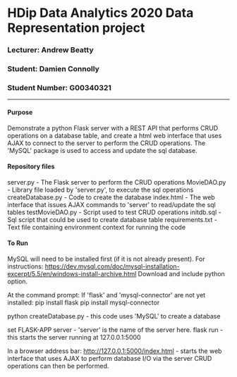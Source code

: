 # HDip Data Analytics 2020 Data Representation project

### Lecturer: Andrew Beatty

### Student: Damien Connolly

### Student Number: G00340321
******************************************************************************************************************************

#### Purpose

Demonstrate a python Flask server with a REST API that performs CRUD operations on a database table, and create a
html web interface that uses AJAX to connect to the server to perform the CRUD operations. The 'MySQL' package
is used to access and update the sql database.

#### Repository files

server.py - The Flask server to perform the CRUD operations
MovieDAO.py - Library file loaded by 'server.py', to execute the sql operations
createDatabase.py - Code to create the database
index.html - The web interface that issues AJAX commands to 'server' to read/update the sql tables
testMovieDAO.py - Script used to test CRUD operations
initdb.sql - Sql script that could be used to create database table
requirements.txt - Text file containing environment context for running the code


#### To Run

MySQL will need to be installed first (if it is not already present). 
For instructions: https://dev.mysql.com/doc/mysql-installation-excerpt/5.5/en/windows-install-archive.html 
Download and include python option.

At the command prompt: If 'flask' and 'mysql-connector' are not yet installed:
pip install flask
pip install mysql-connector

python createDatabase.py - this code uses 'MySQL' to create a database

set FLASK-APP server - 'server' is the name of the server here. flask run - this starts the server running at 127.0.0.1:5000

In a browser address bar: http://127.0.0.1:5000/index.html - starts the web interface that uses AJAX to perform database I/O via the server CRUD operations can then be performed.
